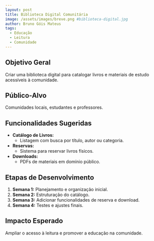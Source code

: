 ```yaml
---
layout: post
title: Biblioteca Digital Comunitária
image: /assets/images/breve.png #biblioteca-digital.jpg
author: Bruno Góis Mateus
tags:
  - Educação
  - Leitura
  - Comunidade
---
```

## Objetivo Geral
Criar uma biblioteca digital para catalogar livros e materiais de estudo acessíveis à comunidade.

## Público-Alvo
Comunidades locais, estudantes e professores.

## Funcionalidades Sugeridas
- **Catálogo de Livros:**  
  - Listagem com busca por título, autor ou categoria.  
- **Reservas:**  
  - Sistema para reservar livros físicos.  
- **Downloads:**  
  - PDFs de materiais em domínio público.  

## Etapas de Desenvolvimento
1. **Semana 1:** Planejamento e organização inicial.  
2. **Semana 2:** Estruturação do catálogo.  
3. **Semana 3:** Adicionar funcionalidades de reserva e download.  
4. **Semana 4:** Testes e ajustes finais.

## Impacto Esperado
Ampliar o acesso à leitura e promover a educação na comunidade.

